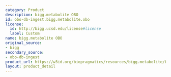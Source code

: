 ```yaml
---
category: Product
description: bigg.metabolite OBO
id: obo-db-ingest.bigg.metabolite.obo
license:
  id: http://bigg.ucsd.edu/license#license
  label: Custom
name: bigg.metabolite OBO
original_source:
- bigg
secondary_source:
- obo-db-ingest
product_url: https://w3id.org/biopragmatics/resources/bigg.metabolite/bigg.metabolite.obo
layout: product_detail
---
```

